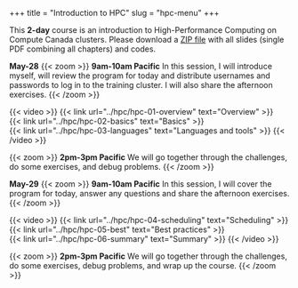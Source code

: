 +++
title = "Introduction to HPC"
slug = "hpc-menu"
+++

This **2-day** course is an introduction to High-Performance Computing on Compute Canada clusters. Please
download a [ZIP file](https://owncloud.westgrid.ca/index.php/s/VCD8Pogqmk7eS16/download) with all slides
(single PDF combining all chapters) and codes.

**May-28**
{{< zoom >}}
<b>9am-10am Pacific</b> In this session, I will introduce myself, will review the program for today and
distribute usernames and passwords to log in to the training cluster. I will also share the afternoon
exercises.
{{< /zoom >}}

{{< video >}}
{{< link url="../hpc/hpc-01-overview" text="Overview" >}}<br>
{{< link url="../hpc/hpc-02-basics" text="Basics" >}}<br>
{{< link url="../hpc/hpc-03-languages" text="Languages and tools" >}}
{{< /video >}}<br>

{{< zoom >}}
<b>2pm-3pm Pacific</b> We will go together through the challenges, do some exercises, and debug problems.
{{< /zoom >}}

**May-29**
{{< zoom >}}
<b>9am-10am Pacific</b> In this session, I will cover the program for today, answer any questions and
share the afternoon exercises.
{{< /zoom >}}

{{< video >}}
{{< link url="../hpc/hpc-04-scheduling" text="Scheduling" >}}<br>
{{< link url="../hpc/hpc-05-best" text="Best practices" >}}<br>
{{< link url="../hpc/hpc-06-summary" text="Summary" >}}
{{< /video >}}<br>

{{< zoom >}}
<b>2pm-3pm Pacific</b> We will go together through the challenges, do some exercises, debug problems, and
wrap up the course.
{{< /zoom >}}
